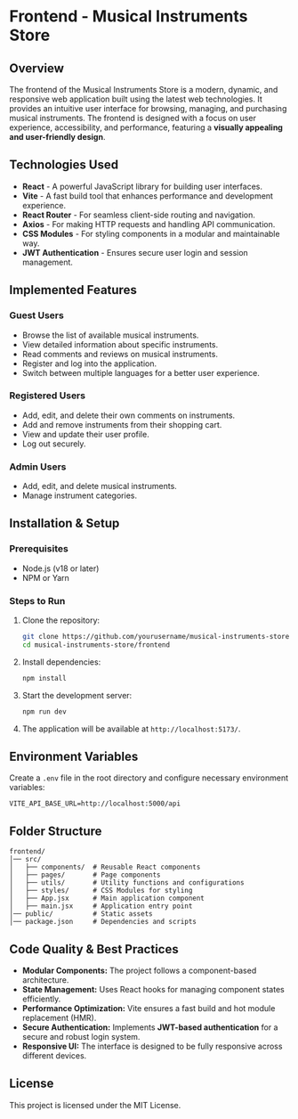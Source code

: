 # Frontend - Musical Instruments Store

## Overview
The frontend of the Musical Instruments Store is a modern, dynamic, and responsive web application built using the latest web technologies. It provides an intuitive user interface for browsing, managing, and purchasing musical instruments. The frontend is designed with a focus on user experience, accessibility, and performance, featuring a **visually appealing and user-friendly design**.

## Technologies Used
- **React** - A powerful JavaScript library for building user interfaces.
- **Vite** - A fast build tool that enhances performance and development experience.
- **React Router** - For seamless client-side routing and navigation.
- **Axios** - For making HTTP requests and handling API communication.
- **CSS Modules** - For styling components in a modular and maintainable way.
- **JWT Authentication** - Ensures secure user login and session management.

## Implemented Features
### Guest Users
- Browse the list of available musical instruments.
- View detailed information about specific instruments.
- Read comments and reviews on musical instruments.
- Register and log into the application.
- Switch between multiple languages for a better user experience.

### Registered Users
- Add, edit, and delete their own comments on instruments.
- Add and remove instruments from their shopping cart.
- View and update their user profile.
- Log out securely.

### Admin Users
- Add, edit, and delete musical instruments.
- Manage instrument categories.

## Installation & Setup
### Prerequisites
- Node.js (v18 or later)
- NPM or Yarn

### Steps to Run
1. Clone the repository:
   ```sh
   git clone https://github.com/yourusername/musical-instruments-store.git
   cd musical-instruments-store/frontend
   ```
2. Install dependencies:
   ```sh
   npm install
   ```
3. Start the development server:
   ```sh
   npm run dev
   ```
4. The application will be available at `http://localhost:5173/`.

## Environment Variables
Create a `.env` file in the root directory and configure necessary environment variables:
```env
VITE_API_BASE_URL=http://localhost:5000/api
```

## Folder Structure
```
frontend/
│── src/
│   ├── components/  # Reusable React components
│   ├── pages/       # Page components
│   ├── utils/       # Utility functions and configurations
│   ├── styles/      # CSS Modules for styling
│   ├── App.jsx      # Main application component
│   ├── main.jsx     # Application entry point
│── public/          # Static assets
│── package.json     # Dependencies and scripts
```

## Code Quality & Best Practices
- **Modular Components:** The project follows a component-based architecture.
- **State Management:** Uses React hooks for managing component states efficiently.
- **Performance Optimization:** Vite ensures a fast build and hot module replacement (HMR).
- **Secure Authentication:** Implements **JWT-based authentication** for a secure and robust login system.
- **Responsive UI:** The interface is designed to be fully responsive across different devices.

## License
This project is licensed under the MIT License.

